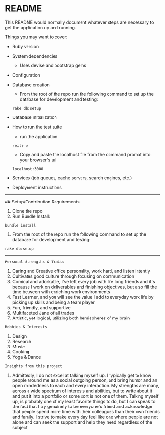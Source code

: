 # README

This README would normally document whatever steps are necessary to get the
application up and running.

Things you may want to cover:

* Ruby version

* System dependencies
  - Uses devise and bootstrap gems

* Configuration

* Database creation
  - From the root of the repo run the following command to set up the database for development and testing:
  ```
  rake db:setup
  ```

* Database initialization

* How to run the test suite
  - run the application
  ```
  rails s
  ```
  - Copy and paste the localhost file from the command prompt into your browser's url
  ```
  localhost:3000
  ```

* Services (job queues, cache servers, search engines, etc.)

* Deployment instructions

<hr />
## Setup/Contribution Requirements

1. Clone the repo
1. Run Bundle Install:
```
bundle install
```
1. From the root of the repo run the following command to set up the database for development and testing:
```
rake db:setup
```

<hr />

```
Personal Strengths & Traits
```
1. Caring and Creative office personality, work hard, and listen intently
1. Cultivates good culture through focusing on communication
1. Comical and adorkable, I've left every job with life long friends and it's because I work on deliverables and finishing objectives, but also fill the time between with enriching work environments
1. Fast Learner, and you will see the value I add to everyday work life by picking up skills and being a team player
1. Fun, friendly, and supportive
1. Multifaceted Jane of all trades
1. Artistic, yet logical, utilizing both hemispheres of my brain

```
Hobbies & Interests
```
1. Design
1. Research
1. Music
1. Cooking
1. Yoga & Dance

```
Insights from this project
```
1. Admittedly, I do not excel at talking myself up. I typically get to know people around me as a social outgoing person, and bring humor and an open mindedness to each and every interaction. My strengths are many, across a wide spectrum of interests and abilities, but to write about it and put it into a portfolio or some sort is not one of them. Talking myself up, is probably one of my least favorite things to do, but I can speak to the fact that I try genuinely to be everyone's friend and acknowledge that people spend more time with their colleagues than their own friends and family. I strive to make every day feel like one where people are not alone and can seek the support and help they need regardless of the subject.

